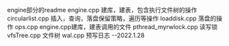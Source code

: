 engine部分的readme
    engine.cpp 建库，建表，包含执行文件树的操作
    circularlist.cpp 插入，查询，落盘保留策略，遍历等操作
    loaddisk.cpp 落盘的操作
    ops.cpp   engine.cpp建库，建表调用的文件
    pthread_myrwlock.cpp 读写锁
    vfsTree.cpp 文件树
    wal.cpp 预写日志
                                            --2022.1.28